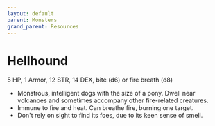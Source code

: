 ```yaml
---
layout: default
parent: Monsters
grand_parent: Resources
---
```


# Hellhound

5 HP, 1 Armor, 12 STR, 14 DEX, bite (d6) or fire breath (d8)

- Monstrous, intelligent dogs with the size of a pony. Dwell near volcanoes and sometimes accompany other fire-related creatures.
- Immune to fire and heat. Can breathe fire, burning one target.
- Don't rely on sight to find its foes, due to its keen sense of smell.


